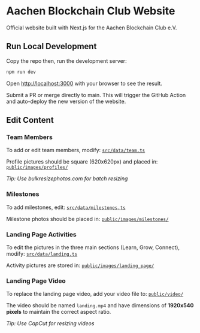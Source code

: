 # Aachen Blockchain Club Website

Official website built with Next.js for the Aachen Blockchain Club e.V.

## Run Local Development

Copy the repo then, run the development server:

```bash
npm run dev
```

Open [http://localhost:3000](http://localhost:3000) with your browser to see the result.

Submit a PR or merge directly to main. This will trigger the GitHub Action and auto-deploy the new version of the website.

## Edit Content

### Team Members

To add or edit team members, modify: [`src/data/team.ts`](src/data/team.ts)

Profile pictures should be square (620x620px) and placed in: [`public/images/profiles/`](public/images/profiles/)

*Tip: Use bulkresizephotos.com for batch resizing*

### Milestones

To add milestones, edit: [`src/data/milestones.ts`](src/data/milestones.ts)

Milestone photos should be placed in: [`public/images/milestones/`](public/images/milestones/)

### Landing Page Activities

To edit the pictures in the three main sections (Learn, Grow, Connect), modify: [`src/data/landing.ts`](src/data/landing.ts)

Activity pictures are stored in: [`public/images/landing_page/`](public/images/landing_page/)

### Landing Page Video

To replace the landing page video, add your video file to: [`public/video/`](public/video/)

The video should be named `landing.mp4` and have dimensions of **1920x540 pixels** to maintain the correct aspect ratio.

*Tip: Use CapCut for resizing videos* 


